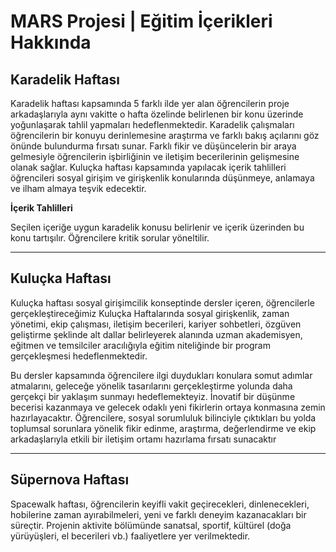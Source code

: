 # MARS Projesi | Eğitim İçerikleri Hakkında

## Karadelik Haftası

Karadelik haftası kapsamında 5 farklı ilde yer alan öğrencilerin proje arkadaşlarıyla aynı vakitte o hafta özelinde belirlenen bir konu üzerinde yoğunlaşarak tahlil yapmaları hedeflenmektedir. Karadelik çalışmaları öğrencilerin bir konuyu derinlemesine araştırma ve farklı bakış açılarını göz önünde bulundurma fırsatı sunar. Farklı fikir ve düşüncelerin bir araya gelmesiyle öğrencilerin işbirliğinin ve iletişim becerilerinin gelişmesine olanak sağlar. Kuluçka haftası kapsamında yapılacak içerik tahlilleri öğrencileri sosyal girişim ve girişkenlik konularında düşünmeye, anlamaya ve ilham almaya teşvik edecektir.

**İçerik Tahlilleri**

Seçilen içeriğe uygun karadelik konusu belirlenir ve içerik üzerinden bu konu tartışılır. Öğrencilere kritik sorular yöneltilir.

---

## Kuluçka Haftası

Kuluçka haftası sosyal girişimcilik konseptinde dersler içeren, öğrencilerle gerçekleştireceğimiz Kuluçka Haftalarında sosyal girişkenlik, zaman yönetimi, ekip çalışması, iletişim becerileri, kariyer sohbetleri, özgüven geliştirme şeklinde alt dallar belirleyerek alanında uzman akademisyen, eğitmen ve temsilciler aracılığıyla eğitim niteliğinde bir program gerçekleşmesi hedeflenmektedir.

Bu dersler kapsamında öğrencilere ilgi duydukları konulara somut adımlar atmalarını, geleceğe yönelik tasarılarını gerçekleştirme yolunda daha gerçekçi bir yaklaşım sunmayı hedeflemekteyiz. İnovatif bir düşünme becerisi kazanmaya ve gelecek odaklı yeni fikirlerin ortaya konmasına zemin hazırlayacaktır. Öğrencilere, sosyal sorumluluk bilinciyle çıktıkları bu yolda toplumsal sorunlara yönelik fikir edinme, araştırma, değerlendirme ve ekip arkadaşlarıyla etkili bir iletişim ortamı hazırlama fırsatı sunacaktır

---

## Süpernova Haftası

Spacewalk haftası, öğrencilerin keyifli vakit geçirecekleri, dinlenecekleri, hobilerine zaman ayırabilmeleri, yeni ve farklı deneyim kazanacakları bir süreçtir. Projenin aktivite bölümünde sanatsal, sportif, kültürel (doğa yürüyüşleri, el becerileri vb.) faaliyetlere yer verilmektedir.
